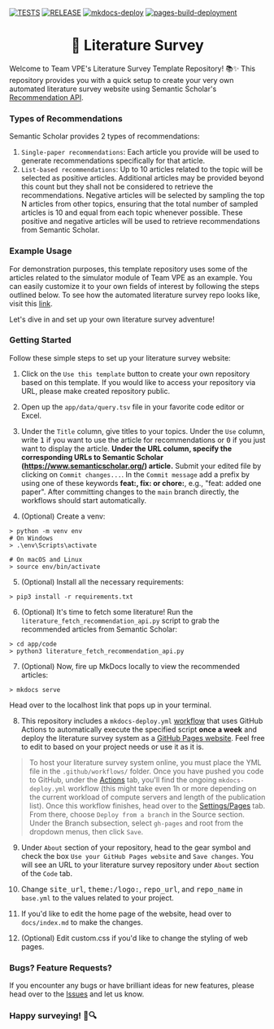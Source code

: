 [![TESTS](https://github.com/VirtualPatientEngine/literatureSurvey/actions/workflows/tests.yml/badge.svg)](https://github.com/VirtualPatientEngine/literatureSurvey/actions/workflows/tests.yml)
[![RELEASE](https://github.com/VirtualPatientEngine/literatureSurvey/actions/workflows/release.yml/badge.svg)](https://github.com/VirtualPatientEngine/literatureSurvey/actions/workflows/release.yml)
[![mkdocs-deploy](https://github.com/VirtualPatientEngine/literatureSurvey/actions/workflows/mkdocs-deploy.yml/badge.svg)](https://github.com/VirtualPatientEngine/literatureSurvey/actions/workflows/mkdocs-deploy.yml)
[![pages-build-deployment](https://github.com/VirtualPatientEngine/literatureSurvey/actions/workflows/pages/pages-build-deployment/badge.svg)](https://github.com/VirtualPatientEngine/literatureSurvey/actions/workflows/pages/pages-build-deployment)

<h1 align="center" style="border-bottom: none;">🚀 Literature Survey</h1>

Welcome to Team VPE's Literature Survey Template Repository! 📚✨ This repository provides you with a quick setup to create your very own automated literature survey website using Semantic Scholar's [Recommendation API](https://api.semanticscholar.org/api-docs/recommendations).

### Types of Recommendations
Semantic Scholar provides 2 types of recommendations:

1. ```Single-paper recommendations```: Each article you provide will be used to generate recommendations specifically for that article.
2. ```List-based recommendations```: Up to 10 articles related to the topic will be selected as positive articles. Additional articles may be provided beyond this count but they shall not be considered to retrieve the recommendations. Negative articles will be selected by sampling the top N articles from other topics, ensuring that the total number of sampled articles is 10 and equal from each topic whenever possible. These positive and negative articles will be used to retrieve recommendations from Semantic Scholar.

### Example Usage
For demonstration purposes, this template repository uses some of the articles related to the simulator module of Team VPE as an example. You can easily customize it to your own fields of interest by following the steps outlined below. To see how the automated literature survey repo looks like, visit this [link](https://virtualpatientengine.github.io/literatureSurvey).

Let's dive in and set up your own literature survey adventure!

### Getting Started
Follow these simple steps to set up your literature survey website:

1. Click on the ```Use this template``` button to create your own repository based on this template. If you would like to access your repository via URL, please make created repository public.

2. Open up the ```app/data/query.tsv``` file in your favorite code editor or Excel.

3. Under the `Title` column, give titles to your topics. Under the `Use` column, write <kbd>1</kbd> if you want to use the article for recommendations or <kbd>0</kbd> if you just want to display the article. **Under the URL column, specify the corresponding URLs to Semantic Scholar (https://www.semanticscholar.org/) article.** Submit your edited file by clicking on `Commit changes...`. In the `Commit message` add a prefix by using one of these keywords **feat:, fix: or chore:**, e.g., "feat: added one paper". After committing changes to the `main` branch directly, the workflows should start automatically.

4. (Optional) Create a venv:
```
> python -m venv env
# On Windows
> .\env\Scripts\activate

# On macOS and Linux
> source env/bin/activate
```

5. (Optional) Install all the necessary requirements:
```
> pip3 install -r requirements.txt
```

6. (Optional) It's time to fetch some literature! Run the ```literature_fetch_recommendation_api.py``` script to grab the recommended articles from Semantic Scholar:
```
> cd app/code
> python3 literature_fetch_recommendation_api.py
```

7. (Optional) Now, fire up MkDocs locally to view the recommended articles:
```
> mkdocs serve
```
Head over to the localhost link that pops up in your terminal. 

8. This repository includes a `mkdocs-deploy.yml` [workflow](https://github.com/VirtualPatientEngine/literatureSurvey/blob/main/.github/workflows/mkdocs-deploy.yml) that uses GitHub Actions to automatically execute the specified script **once a week** and deploy the literature survey system as a [GitHub Pages website](https://virtualpatientengine.github.io/literatureSurvey/). Feel free to edit to based on your project needs or use it as it is.

> To host your literature survey system online, you must place the YML file in the `.github/workflows/` folder. Once you have pushed you code to GitHub, under the [Actions](https://github.com/VirtualPatientEngine/literatureSurvey/actions) tab, you'll find the ongoing `mkdocs-deploy.yml` workflow (this might take even 1h or more depending on the current workload of compute servers and length of the publication list). Once this workflow finishes, head over to the [Settings/Pages](https://github.com/VirtualPatientEngine/literatureSurvey/settings/pages) tab. From there, choose `Deploy from a branch` in the Source section. Under the Branch subsection, select `gh-pages` and root from the dropdown menus, then click `Save`.

9. Under `About` section of your repository, head to the gear symbol and check the box `Use your GitHub Pages website` and `Save changes`. You will see an URL to your literature survey repository under `About` section of the `Code` tab. 

10. Change <kbd>site_url</kbd>, <kbd>theme:/logo:</kbd>, <kbd>repo_url</kbd>, and <kbd>repo_name</kbd> in ```base.yml``` to the values related to your project.

11. If you'd like to edit the home page of the website, head over to `docs/index.md` to make the changes.

12. (Optional) Edit custom.css if you'd like to change the styling of web pages.

### Bugs? Feature Requests?
If you encounter any bugs or have brilliant ideas for new features, please head over to the [Issues](https://github.com/VirtualPatientEngine/literatureSurvey/issues) and let us know.

### Happy surveying! 📖🔍
